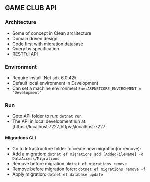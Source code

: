 ## GAME CLUB API

### Architecture
- Some of concept in Clean architecture
- Domain driven design
- Code first with migration database
- Query by specification
- RESTFul API

### Environment
- Require install .Net sdk 6.0.425
- Default local environment in Development
- Can set a machine environment ```Env:ASPNETCORE_ENVIRONMENT = "Development"```

### Run
- Goto API folder to run: ```dotnet run```
- The API in local development run at: [https://localhost:7227]https://localhost:7227

#### Migrations CLI
- Go to Infrastructure folder to create new migration(or remove):
- Add a migration: ```dotnet ef migrations add [AddedFileName] -o DataAccess/Migrations```
- Remove before migration: ```dotnet ef migrations remove```
- Remove before migration force: ```dotnet ef migrations remove -f```
- Apply migration: ```dotnet ef database update```
